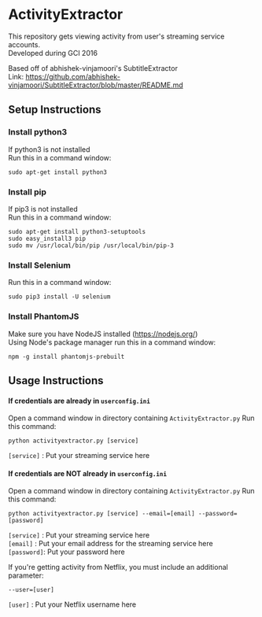 # ActivityExtractor
This repository gets viewing activity from user's streaming service accounts. <br>
Developed during GCI 2016

Based off of abhishek-vinjamoori's SubtitleExtractor <br>
Link: https://github.com/abhishek-vinjamoori/SubtitleExtractor/blob/master/README.md

## Setup Instructions
### Install python3

If python3 is not installed <br>
Run this in a command window:
```
sudo apt-get install python3
```
### Install pip
If pip3 is not installed <br>
Run this in a command window:
```
sudo apt-get install python3-setuptools
sudo easy_install3 pip
sudo mv /usr/local/bin/pip /usr/local/bin/pip-3
```
### Install Selenium
Run this in a command window:
```
sudo pip3 install -U selenium
```
### Install PhantomJS
Make sure you have NodeJS installed (https://nodejs.org/)<br>
Using Node's package manager run this in a command window:
```
npm -g install phantomjs-prebuilt
```

## Usage Instructions
#### If credentials are already in `userconfig.ini`
Open a command window in directory containing `ActivityExtractor.py`
Run this command:
```
python activityextractor.py [service]
```
`[service]` : Put your streaming service here <br>

#### If credentials are NOT already in `userconfig.ini`
Open a command window in directory containing `ActivityExtractor.py`
Run this command:
```
python activityextractor.py [service] --email=[email] --password=[password]
```
`[service]` : Put your streaming service here <br>
`[email]`   : Put your email address for the streaming service here <br>
`[password]`: Put your password here <br>

If you're getting activity from Netflix, you must include an additional parameter:
```
--user=[user]
```
`[user]`    : Put your Netflix username here
